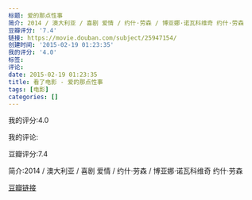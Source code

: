 ```yaml
---
标题: 爱的那点性事
简介: 2014 / 澳大利亚 / 喜剧 爱情 / 约什·劳森 / 博亚娜·诺瓦科维奇 约什·劳森
豆瓣评分: '7.4'
链接: https://movie.douban.com/subject/25947154/
创建时间: '2015-02-19 01:23:35'
我的评分: '4.0'
标签:
评论:
date: 2015-02-19 01:23:35
title: 看了电影 - 爱的那点性事
tags: [电影]
categories: []
---
```


我的评分:4.0

我的评论:

豆瓣评分:7.4

简介:2014 / 澳大利亚 / 喜剧 爱情 / 约什·劳森 / 博亚娜·诺瓦科维奇 约什·劳森

[豆瓣链接](https://movie.douban.com/subject/25947154/)

